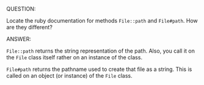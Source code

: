 QUESTION:

Locate the ruby documentation for methods `File::path` and `File#path`. How are they different?


ANSWER:

`File::path` returns the string representation of the path. Also, you call it on the `File` class
itself rather on an instance of the class.

`File#path` returns the pathname used to create that file as a string. This is called on an object 
(or instance) of the `File` class.
